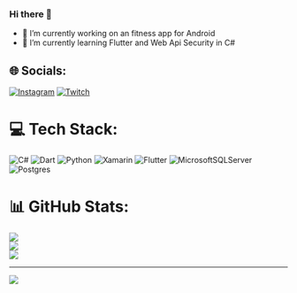 ### Hi there 👋

- 🔭 I’m currently working on an fitness app for Android
- 🌱 I’m currently learning Flutter and Web Api Security in C#




## 🌐 Socials:
[![Instagram](https://img.shields.io/badge/Instagram-%23E4405F.svg?logo=Instagram&logoColor=white)](https://instagram.com/Mett.wurstpower) [![Twitch](https://img.shields.io/badge/Twitch-%239146FF.svg?logo=Twitch&logoColor=white)](https://twitch.tv/MattsBPower) 

# 💻 Tech Stack:
![C#](https://img.shields.io/badge/c%23-%23239120.svg?style=for-the-badge&logo=c-sharp&logoColor=white) ![Dart](https://img.shields.io/badge/dart-%230175C2.svg?style=for-the-badge&logo=dart&logoColor=white) ![Python](https://img.shields.io/badge/python-3670A0?style=for-the-badge&logo=python&logoColor=ffdd54) ![Xamarin](https://img.shields.io/badge/Xamarin-3199DC?style=for-the-badge&logo=xamarin&logoColor=white) ![Flutter](https://img.shields.io/badge/Flutter-%2302569B.svg?style=for-the-badge&logo=Flutter&logoColor=white) ![MicrosoftSQLServer](https://img.shields.io/badge/Microsoft%20SQL%20Sever-CC2927?style=for-the-badge&logo=microsoft%20sql%20server&logoColor=white) ![Postgres](https://img.shields.io/badge/postgres-%23316192.svg?style=for-the-badge&logo=postgresql&logoColor=white)
# 📊 GitHub Stats:
![](https://github-readme-stats.vercel.app/api?username=MatthiasBae&theme=dark&hide_border=false&include_all_commits=true&count_private=true)<br/>
![](https://github-readme-streak-stats.herokuapp.com/?user=MatthiasBae&theme=dark&hide_border=false)<br/>
![](https://github-readme-stats.vercel.app/api/top-langs/?username=MatthiasBae&theme=dark&hide_border=false&include_all_commits=true&count_private=true&layout=compact)

---
[![](https://visitcount.itsvg.in/api?id=MatthiasBae&icon=0&color=0)](https://visitcount.itsvg.in)
